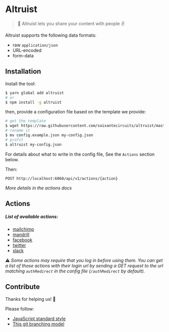 # Altruist

> 💌 Altruist lets you share your content with people ✌️

Altruist supports the following data formats:

* raw `application/json`
* URL-encoded
* form-data

## Installation

Install the tool:

```sh
$ yarn global add altruist
# or
$ npm install -g altruist
```

then, provide a configuration file based on the template we provide:

```sh
# get the template
$ wget https://raw.githubusercontent.com/soixantecircuits/altruist/master/config/config.example.json
# rename it
$ mv config.example.json my-config.json
# profit
$ altruist my-config.json
```

For details about what to write in the config file, See the `Actions` section below.

Then:

```
POST http://localhost:6060/api/v1/actions/{action}
```
*More details in the actions docs*

## Actions

##### List of available actions:
* [mailchimp](/docs/mailchimp.md)
* [mandrill](/docs/mandrill.md)
* [facebook](/docs/facebook.md)
* [twitter](/docs/twitter.md)
* [slack](/docs/slack.md)

⚠️  *Some actions may require that you log in before using them. You can get a list of those actions with their login url by sending a GET request to the url matching `authRedirect` in the config file (`/authRedirect` by default).*

## Contribute

Thanks for helping us! 👏

Please follow:

* [JavaScript standard style](http://standardjs.com/)
* [This git branching model](nvie.com/posts/a-successful-git-branching-model/)
